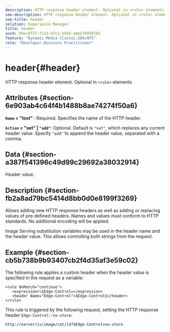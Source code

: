 ```yaml
---
description: HTTP response header element. Optional in <rule> elements.
seo-description: HTTP response header element. Optional in <rule> elements.
seo-title: header
solution: Experience Manager
title: header
uuid: 89ec0f27-fc12-47c2-b9dd-e0ee768587b5
feature: "Dynamic Media Classic,SDK/API"
role: "Developer,Business Practitioner"
---
```


# header{#header}

HTTP response header element. Optional in `<rule>` elements.

## Attributes {#section-6e903ab4c64f4b1488b8ae74274f50a6}

**`Name` = "*text*"** : Required. Specifies the name of the HTTP header.

**`Action` = "set" | `"add"`**: Optional. Default is `"set"`, which replaces any current header value. Specify `"add"` to append the header value, separated with a comma.

## Data {#section-a387f541396c49d99c29692a38032914}

Header value.

## Description {#section-fb2a8ad79bc5414d8bb0d0e8199f3269}

Allows adding new HTTP response headers as well as adding or replacing values of pre-defined headers. Names and values must conform to HTTP standards. No additional encoding will be applied.

Image Serving substitution variables may be used in the header name and the header value. This allows controlling both strings from the request.

## Example {#section-cb5b738b9b93407cb2f4d35af3e59c02}

The following rule applies a custom header when the header value is specified in the request as a variable:

```
<rule OnMatch="continue">
   <expression>\$Edge-Control=</expression>
   <header Name="Edge-Control">$Edge-Control$</header>
</rule>

```

This rule is triggered by the following request, setting the HTTP response header `Edge-Control::no-store`:

`http://server/is/image/cat/id?$Edge-Control=no-store` 
